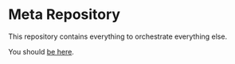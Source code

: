 # Meta Repository

This repository contains everything to orchestrate everything else.

You should [be here](https://github.com/insertandroid).
